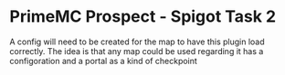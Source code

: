 # PrimeMC Prospect - Spigot Task 2

A config will need to be created for the map to have this plugin load correctly.
The idea is that any map could be used regarding it has a configoration and a portal as a kind of checkpoint